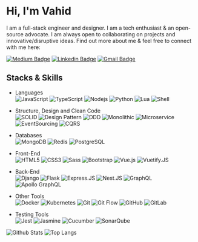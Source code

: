 # Hi, I'm Vahid

I am a full-stack engineer and designer. I am a tech enthusiast & an open-source advocate. I am always open to collaborating on projects and innovative/disruptive ideas. Find out more about me & feel free to connect with me here:

[![Medium Badge](https://img.shields.io/badge/-zafarivahid-black?style=flat-square&logo=medium&logoColor=white&link=https://medium.com/@zafarivahid)](https://medium.com/@zafarivahid)
[![Linkedin Badge](https://img.shields.io/badge/-zafarivahid-blue?style=flat-square&logo=Linkedin&logoColor=white&link=https://www.linkedin.com/in/vahid-zafari-b509b6166/)](https://www.linkedin.com/in/vahid-zafari-b509b6166/)
[![Gmail Badge](https://img.shields.io/badge/-zafarivahid@gmail.com-c14438?style=flat-square&logo=Gmail&logoColor=white&link=mailto:zafarivahid@gmail.com)](mailto:zafarivahid@gmail.com)

## Stacks & Skills

- Languages
  <br/>
  ![JavaScript](https://img.shields.io/badge/-JavaScript-white?style=flat-square&logo=javascript)
  ![TypeScript](https://img.shields.io/badge/-TypeScript-white?style=flat-square&logo=typescript&logoColor=blue)
  ![Nodejs](https://img.shields.io/badge/-Nodejs-white?style=flat-square&logo=Node.js)
  ![Python](https://img.shields.io/badge/-Python-white?style=flat-square&logo=Python)
  ![Lua](https://img.shields.io/badge/-Lua-white?style=flat-square&logo=lua&logoColor=blue)
  ![Shell](https://img.shields.io/badge/-Shell-white?style=flat-square&logo=Shell&logoColor=green)

- Structure, Design and Clean Code
  <br/>
  ![SOLID](https://img.shields.io/badge/-SOLID-white?style=flat-square)
  ![Design Pattern](https://img.shields.io/badge/-Design_Pattern-white?style=flat-square)
  ![DDD](https://img.shields.io/badge/-DDD-white?style=flat-square)
  ![Monolithic](https://img.shields.io/badge/-Monolithic-white?style=flat-square)
  ![Microservice](https://img.shields.io/badge/-Microservice-white?style=flat-square)
  ![EventSourcing](https://img.shields.io/badge/-EventSourcing-white?style=flat-square)
  ![CQRS](https://img.shields.io/badge/-CQRS-white?style=flat-square)

- Databases
  <br/>
  ![MongoDB](https://img.shields.io/badge/-MongoDB-white?style=flat-square&logo=mongodb)
  ![Redis](https://img.shields.io/badge/-Redis-white?style=flat-square&logo=Redis)
  ![PostgreSQL](https://img.shields.io/badge/-PostgreSQL-white?style=flat-square&logo=postgresql&logoColor=blue)

- Front-End
  <br/>
  ![HTML5](https://img.shields.io/badge/-HTML5-white?style=flat-square&logo=html5)
  ![CSS3](https://img.shields.io/badge/-CSS3-white?style=flat-square&logo=css3&logoColor=blue)
  ![Sass](https://img.shields.io/badge/-Sass-white?style=flat-square&logo=sass)
  ![Bootstrap](https://img.shields.io/badge/-Bootstrap-white?style=flat-square&logo=bootstrap&logoColor=purple)
  ![Vue.js](https://img.shields.io/badge/-Vue.js-white?style=flat-square&logo=Vue.js&logoColor=green)
  ![Vuetify.JS](https://img.shields.io/badge/-Vuetify.JS-white?style=flat-square&logo=Vuetify&logoColor=green)

- Back-End
  <br/>
  ![Django](https://img.shields.io/badge/-Django-white?style=flat-square&logo=Django&logoColor=darkgreen)
  ![Flask](https://img.shields.io/badge/-Flask-white?style=flat-square&logo=Flask&logoColor=darkgreen)
  ![Express.JS](https://img.shields.io/badge/-Express.JS-white?style=flat-square&logo=ExpressJS&logoColor=darkblue)
  ![Nest.JS](https://img.shields.io/badge/-Nest.JS-white?style=flat-square&logo=NestJS&logoColor=red)
  ![GraphQL](https://img.shields.io/badge/-GraphQL-white?style=flat-square&logo=graphql&logoColor=red)
  ![Apollo GraphQL](https://img.shields.io/badge/-Apollo%20GraphQL-white?style=flat-square&logo=apollo-graphql&logoColor=red)

- Other Tools
  <br/>
  ![Docker](https://img.shields.io/badge/-Docker-white?style=flat-square&logo=docker)
  ![Kubernetes](https://img.shields.io/badge/-Kubernetes-white?style=flat-square&logo=kubernetes)
  ![Git](https://img.shields.io/badge/-Git-white?style=flat-square&logo=git)
  ![Git Flow](https://img.shields.io/badge/-Git_Flow-white?style=flat-square&logo=git)
  ![GitHub](https://img.shields.io/badge/-GitHub-white?style=flat-square&logo=github&logoColor=black)
  ![GitLab](https://img.shields.io/badge/-GitLab-white?style=flat-square&logo=gitlab)

- Testing Tools
  <br/>
  ![Jest](https://img.shields.io/badge/-Jest-white?style=flat-square&logo=Jest&logoColor=red)
  ![Jasmine](https://img.shields.io/badge/-Jasmine-white?style=flat-square&logo=Jasmine&logoColor=red)
  ![Cucumber](https://img.shields.io/badge/-Cucumber-white?style=flat-square&logo=cucumber)
  ![SonarQube](https://img.shields.io/badge/-Sonar_Qube-white?style=flat-square&logo=sonarqube)

![Github Stats](https://github-readme-stats.vercel.app/api?username=vahidzafari&count_private=true&show_icons=true&include_all_commits=true)
![Top Langs](https://github-readme-stats.vercel.app/api/top-langs/?username=vahidzafari&hide=TeX&layout=compact)

<!-- ![Visitor Badge](https://visitor-badge.laobi.icu/badge?page_id=aemmadi.aemmadi) -->
